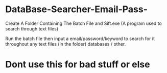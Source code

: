 # DataBase-Searcher-Email-Pass-

Create A Folder Containing The Batch File and Sift.exe (A program used to search through text files)

Run the batch file then input a email/password/keyword to search for it throughout any text files (in the folder) databases / other.

# Dont use this for bad stuff or else
